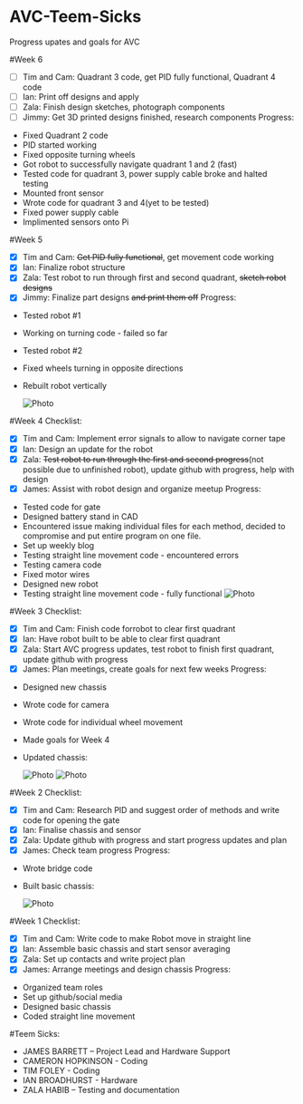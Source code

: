 # AVC-Teem-Sicks
Progress upates and goals for AVC

#Week 6
- [ ] Tim and Cam: Quadrant 3 code, get PID fully functional, Quadrant 4 code
- [ ] Ian: Print off designs and apply
- [ ] Zala: Finish design sketches, photograph components
- [ ] Jimmy: Get 3D printed designs finished, research components
Progress:
* Fixed Quadrant 2 code
* PID started working
* Fixed opposite turning wheels
* Got robot to successfully navigate quadrant 1 and 2 (fast)
* Tested code for quadrant 3, power supply cable broke and halted testing
* Mounted front sensor
* Wrote code for quadrant 3 and 4(yet to be tested)
* Fixed power supply cable
* Implimented sensors onto Pi

#Week 5
- [x] Tim and Cam: ~~Get PID fully functional~~, get movement code working
- [x] Ian: Finalize robot structure
- [x] Zala: Test robot to run through first and second quadrant, ~~sketch robot designs~~
- [x] Jimmy: Finalize part designs ~~and print them off~~
Progress:
* Tested robot #1
* Working on turning code - failed so far
* Tested robot #2
* Fixed wheels turning in opposite directions
* Rebuilt robot vertically

  ![Photo](http://i.imgur.com/LTB2KJq.jpg?2)

#Week 4 
Checklist:
- [x] Tim and Cam: Implement error signals to allow to navigate corner tape
- [x] Ian: Design an update for the robot
- [x] Zala: ~~Test robot to run through the first and second progress~~(not possible due to unfinished robot), update github with progress, help with design
- [x] James: Assist with robot design and organize meetup
Progress:
* Tested code for gate
* Designed battery stand in CAD
* Encountered issue making individual files for each method, decided to compromise and put entire program on one file.
* Set up weekly blog
* Testing straight line movement code - encountered errors
* Testing camera code
* Fixed motor wires
* Designed new robot
* Testing straight line movement code - fully functional
  ![Photo](http://i.imgur.com/bfzcPwQ.jpg?1)

#Week 3 
Checklist:
- [x] Tim and Cam: Finish code forrobot to clear first quadrant 
- [x] Ian: Have robot built to be able to clear first quadrant
- [x] Zala: Start AVC progress updates, test robot to finish first quadrant, update github with progress
- [x] James: Plan meetings, create goals for next few weeks
Progress:
* Designed new chassis
* Wrote code for camera
* Wrote code for individual wheel movement
* Made goals for Week 4
* Updated chassis:

  ![Photo](http://i.imgur.com/qveuwcO.jpg?1)
  ![Photo](http://i.imgur.com/rxuQ29B.jpg?1)

#Week 2 
Checklist:
- [x] Tim and Cam: Research PID and suggest order of methods and write code for opening the gate
- [x] Ian: Finalise chassis and sensor
- [x] Zala: Update github with progress and start progress updates and plan
- [x] James: Check team progress
Progress:
* Wrote bridge code
* Built basic chassis: 

  ![Photo](http://i.imgur.com/e4W7uX2.jpg?1)

#Week 1
Checklist:
- [x] Tim and Cam: Write code to make Robot move in straight line
- [x] Ian: Assemble basic chassis and start sensor averaging
- [x] Zala: Set up contacts and write project plan
- [x] James: Arrange meetings and design chassis
Progress:
* Organized team roles
* Set up github/social media
* Designed basic chassis
* Coded straight line movement

#Teem Sicks:
- JAMES BARRETT – Project Lead and Hardware Support
- CAMERON HOPKINSON - Coding
- TIM FOLEY -  Coding
- IAN BROADHURST - Hardware
- ZALA HABIB – Testing and documentation
